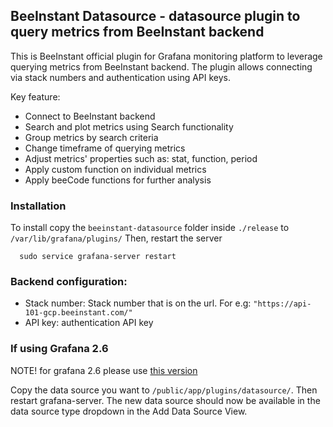## BeeInstant Datasource - datasource plugin to query metrics from BeeInstant backend

This is BeeInstant official plugin for Grafana monitoring platform to leverage querying metrics from BeeInstant backend. The plugin 
allows connecting via stack numbers and authentication using API keys.

Key feature: 
  * Connect to BeeInstant backend 
  * Search and plot metrics using Search functionality
  * Group metrics by search criteria
  * Change timeframe of querying metrics
  * Adjust metrics' properties such as: stat, function, period
  * Apply custom function on individual metrics
  * Apply beeCode functions for further analysis


### Installation

To install copy the `beeinstant-datasource` folder inside `./release` to `/var/lib/grafana/plugins/`
Then, restart the server
```
  sudo service grafana-server restart
```

### Backend configuration: 
- Stack number: Stack number that is on the url. For e.g: `"https://api-101-gcp.beeinstant.com/"`
- API key: authentication API key


### If using Grafana 2.6
NOTE!
for grafana 2.6 please use [this version](https://github.com/grafana/simple-json-datasource/commit/b78720f6e00c115203d8f4c0e81ccd3c16001f94)

Copy the data source you want to `/public/app/plugins/datasource/`. Then restart grafana-server. The new data source should now be available in the data source type dropdown in the Add Data Source View.
